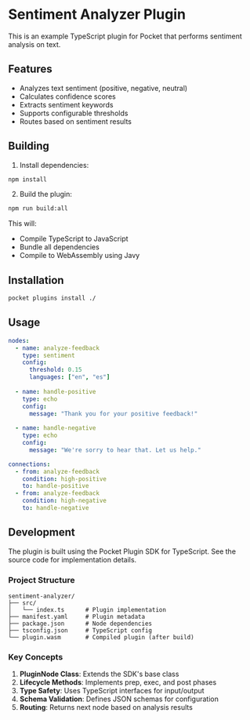 # Sentiment Analyzer Plugin

This is an example TypeScript plugin for Pocket that performs sentiment analysis on text.

## Features

- Analyzes text sentiment (positive, negative, neutral)
- Calculates confidence scores
- Extracts sentiment keywords
- Supports configurable thresholds
- Routes based on sentiment results

## Building

1. Install dependencies:
```bash
npm install
```

2. Build the plugin:
```bash
npm run build:all
```

This will:
- Compile TypeScript to JavaScript
- Bundle all dependencies
- Compile to WebAssembly using Javy

## Installation

```bash
pocket plugins install ./
```

## Usage

```yaml
nodes:
  - name: analyze-feedback
    type: sentiment
    config:
      threshold: 0.15
      languages: ["en", "es"]
    
  - name: handle-positive
    type: echo
    config:
      message: "Thank you for your positive feedback!"
    
  - name: handle-negative
    type: echo
    config:
      message: "We're sorry to hear that. Let us help."

connections:
  - from: analyze-feedback
    condition: high-positive
    to: handle-positive
  - from: analyze-feedback
    condition: high-negative
    to: handle-negative
```

## Development

The plugin is built using the Pocket Plugin SDK for TypeScript. See the source code for implementation details.

### Project Structure

```
sentiment-analyzer/
├── src/
│   └── index.ts      # Plugin implementation
├── manifest.yaml     # Plugin metadata
├── package.json      # Node dependencies
├── tsconfig.json     # TypeScript config
└── plugin.wasm       # Compiled plugin (after build)
```

### Key Concepts

1. **PluginNode Class**: Extends the SDK's base class
2. **Lifecycle Methods**: Implements prep, exec, and post phases
3. **Type Safety**: Uses TypeScript interfaces for input/output
4. **Schema Validation**: Defines JSON schemas for configuration
5. **Routing**: Returns next node based on analysis results